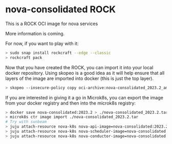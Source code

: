 # nova-consolidated ROCK

This is a ROCK OCI image for nova services

More information is coming.

For now, if you want to play with it:

```bash
> sudo snap install rockcraft --edge --classic
> rockcraft pack
```

Now that you have created the ROCK, you can import it into
your local docker repository. Using skopeo is a good idea as
it will help ensure that all layers of the image are imported
into docker (this is just the top layer).

```bash
> skopeo --insecure-policy copy oci-archive:nova-consolidated_2023.2_amd64.rock docker-daemon:nova-consolidated:2023.2
```

If you are interested in giving it a go in Microk8s, you can
export the image from your docker registry and then into the
microk8s registry:

```bash
> docker save nova-consolidated:2023.2 > ./nova-consolidated_2023.2.tar
> microk8s ctr image import ./nova-consolidated_2023.2.tar
# Try with sunbeam
> juju attach-resource nova-k8s nova-api-image=nova-consolidated:2023.2
> juju attach-resource nova-k8s nova-scheduler-image=nova-consolidated:2023.2
> juju attach-resource nova-k8s nova-conductor-image=nova-consolidated:2023.2
```
